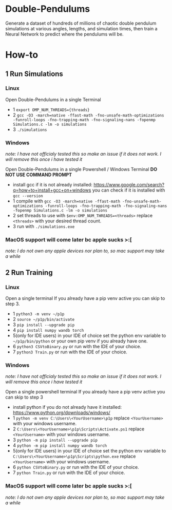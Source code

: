 # Double-Pendulums

Generate a dataset of hundreds of millions of chaotic double pendulum simulations at various angles, lengths, and simulation times, then train a Neural Network to predict where the pendulums will be.


# How-to

## 1 Run Simulations

  ### Linux
  Open Double-Pendulums in a single Terminal
  - 1 `export OMP_NUM_THREADS={threads}`
  - 2 `gcc -O3 -march=native -ffast-math -fno-unsafe-math-optimizations -funroll-loops -fno-trapping-math -fno-signaling-nans -fopenmp Simulations.c -lm -o simulations`
  - 3 `./simulations`
  
  ### Windows
  *note: I have not officialy tested this so make an issue if it does not work. I will remove this once i have tested it*
  
  Open Double-Pendulums in a single Powershell / Windows Terminal **DO NOT USE COMMAND PROMPT**
  - install gcc if it is not already installed: https://www.google.com/search?q=how+to+install+gcc+on+windows you can check if it is installed with `gcc --version`
  - 1 compile with `gcc -O3 -march=native -ffast-math -fno-unsafe-math-optimizations -funroll-loops -fno-trapping-math -fno-signaling-nans -fopenmp Simulations.c -lm -o simulations`
  - 2 set threads to use with `$env:OMP_NUM_THREADS=<threads>` replace `<threads>` with your desired thread count.
  - 3 run with `./simulations.exe`
  
  
  ### MacOS support will come later bc apple sucks >:[
  *note: I do not own any apple devices nor plan to, so mac support may take a while*


## 2 Run Training

  ### Linux
  Open a single terminal
  If you already have a pip venv active you can skip to step 3.
  - 1 `python3 -m venv ~/p1p`
  - 2 `source ~/p1p/bin/activate`
  - 3 `pip install --upgrade pip`
  - 4 `pip install numpy wandb torch`
  - 5(only for IDE users) in your IDE of choice set the python env variable to `~/p1p/bin/python` or your own pip venv if you already have one.
  - 6 `python3 CSVtoBinary.py` or run with the IDE of your choice.
  - 7 `python3 Train.py` or run with the IDE of your choice.
  
  ### Windows
  *note: I have not officialy tested this so make an issue if it does not work. I will remove this once i have tested it*
  
  Open a single powershell terminal
  If you already have a pip venv active you can skip to step 3
  - install python if you do not already have it installed: https://www.python.org/downloads/windows/
  - 1 `python -m venv C:\Users\<YourUsername>\p1p` replace `<YourUsername>` with your windows username.
  - 2 `C:\Users\<YourUsername>\p1p\Scripts\Activate.ps1` replace `<YourUsername>` with your windows username.
  - 3 `python -m pip install --upgrade pip`
  - 4 `python -m pip install numpy wandb torch`
  - 5(only for IDE users) in your IDE of choice set the python env variable to `C:\Users\<YourUsername>\p1p\Scripts\python.exe` replace `<YourUsername>` with your windows username.
  - 6 `python CSVtoBinary.py` or run with the IDE of your choice.
  - 7 `python Train.py` or run with the IDE of your choice.
  
  ### MacOS support will come later bc apple sucks >:[
  *note: I do not own any apple devices nor plan to, so mac support may take a while*
